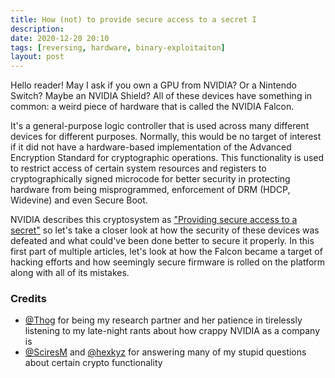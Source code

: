 ```yaml
---
title: How (not) to provide secure access to a secret I
description:
date: 2020-12-20 20:10
tags: [reversing, hardware, binary-exploitaiton]
layout: post
---
```


Hello reader! May I ask if you own a GPU from NVIDIA? Or a Nintendo Switch? Maybe an NVIDIA Shield? All of these
devices have something in common: a weird piece of hardware that is called the NVIDIA Falcon.

It's a general-purpose logic controller that is used across many different devices for different purposes. Normally,
this would be no target of interest if it did not have a hardware-based implementation of the Advanced Encryption
Standard for cryptographic operations. This functionality is used to restrict access of certain system resources
and registers to cryptographically signed microcode for better security in protecting hardware from being
misprogrammed, enforcement of DRM (HDCP, Widevine) and even Secure Boot.

NVIDIA describes this cryptosystem as ["Providing secure access to a secret"](https://patents.google.com/patent/US8245307)
so let's take a closer look at how the security of these devices was defeated and what could've been done better to
secure it properly. In this first part of multiple articles, let's look at how the Falcon became a target of hacking
efforts and how seemingly secure firmware is rolled on the platform along with all of its mistakes.

### Credits

* [@Thog](https://twitter.com/ThogDev) for being my research partner and her patience in tirelessly listening to my
late-night rants about how crappy NVIDIA as a company is
* [@SciresM](https://twitter.com/SciresM) and [@hexkyz](https://twitter.com/hexkyz) for answering many of my stupid
questions about certain crypto functionality
